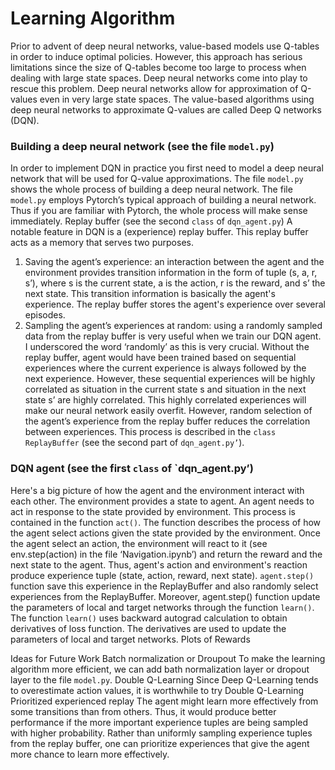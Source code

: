 # Learning Algorithm

Prior to advent of deep neural networks, value-based models use Q-tables in order to induce optimal policies. However, this approach has serious limitations since the size of Q-tables become too large to process when dealing with large state spaces. Deep neural networks come into play to rescue this problem. Deep neural networks allow for approximation of Q-values even in very large state spaces. The value-based algorithms using deep neural networks to approximate Q-values are called Deep Q networks (DQN). 

### Building a deep neural network (see the file `model.py`)
In order to implement DQN in practice you first need to model a deep neural network that will be used for Q-value approximations. The file `model.py` shows the whole process of building a deep neural network. The file `model.py` employs Pytorch’s typical approach of building a neural network. Thus if you are familiar with Pytorch, the whole process will make sense immediately. 
Replay buffer (see the second `class` of `dqn_agent.py`)
A notable feature in DQN is a (experience) replay buffer. This replay buffer acts as a memory that serves two purposes. 
1.	Saving the agent’s experience: an interaction between the agent and the environment provides transition information in the form of tuple (s, a, r, s’), where s is the current state, a is the action, r is the reward, and s’ the next state. This transition information is basically the agent's experience. The replay buffer stores the agent's experience over several episodes.
2.	Sampling the agent’s experiences at random: using a randomly sampled data from the replay buffer is very useful when we train our DQN agent. I underscored the word ‘randomly’ as this is very crucial. Without the replay buffer, agent would have been trained based on sequential experiences where the current experience is always followed by the next experience. However, these sequential experiences will be highly correlated as situation in the current state s and situation in the next state s’ are highly correlated. This highly correlated experiences will make our neural network easily overfit. However, random selection of the agent’s experience from the replay buffer reduces the correlation between experiences. 
This process is described in the `class` `ReplayBuffer` (see the second part of `dqn_agent.py’`).  

### DQN agent (see the first `class` of `dqn_agent.py’)
Here's a big picture of how the agent and the environment interact with each other. The environment provides a state to agent. An agent needs to act in response to the state provided by environment. This process is contained in the function `act()`. The function describes the process of how the agent select actions given the state provided by the environment. Once the agent select an action, the environment will react to it (see env.step(action) in the file ‘Navigation.ipynb’) and return the reward and the next state to the agent. Thus, agent's action and environment's reaction produce experience tuple (state, action, reward, next state). `agent.step()` function save this experience in the ReplayBuffer and also randomly select experiences from the ReplayBuffer. Moreover, agent.step() function update the parameters of local and target networks through the function `learn()`. The function `learn()` uses backward autograd calculation to obtain derivatives of loss function. The derivatives are used to update the parameters of local and target networks.
Plots of Rewards

Ideas for Future Work
Batch normalization or Droupout
To make the learning algorithm more efficient, we can add bath normalization layer or dropout layer to the file `model.py`.
Double Q-Learning
Since Deep Q-Learning tends to overestimate action values, it is worthwhile to try Double Q-Learning
Prioritized experienced replay 
The agent might learn more effectively from some transitions than from others. Thus, it would produce better performance if the more important experience tuples are being sampled with higher probability. Rather than uniformly sampling experience tuples from the replay buffer, one can prioritize experiences that give the agent more chance to learn more effectively.
